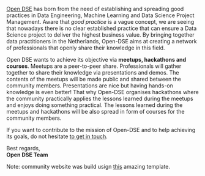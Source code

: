 [Open DSE](https://open-dse.github.io) has born from the need of establishing and spreading good practices in Data Engineering, Machine Learning and Data Science Project Management. Aware that *good practice* is a vague concept, we are seeing that nowadays there is no clear established practice that can ensure a Data Science project to deliver the highest business value. By bringing together data practitioners in the Netherlands, Open-DSE aims at creating a network of professionals that openly share their knowledge in this field.

Open DSE wants to achieve its objective via **meetups, hackathons and courses**. Meetups are a peer-to-peer share. Professionals will gather together to share their knowledge via presentations and demos. The contents of the meetups will be made public and shared between the community members. Presentations are nice but having hands-on knowledge is even better! That why Open-DSE organises hackathons where the community practically applies the lessons learned during the meetups and enjoys doing something practical. The lessons learned during the meetups and hackathons will be also spread in form of courses for the community members.

If you want to contribute to the mission of Open-DSE and to help achieving its goals, do not hesitate [to get in touch](https://open-dse.github.io/contact.html).

Best regards,  
**Open DSE Team**


Note: community website was build usign [this](https://github.com/wowthemesnet/mundana-theme-jekyll/) amazing template. 
